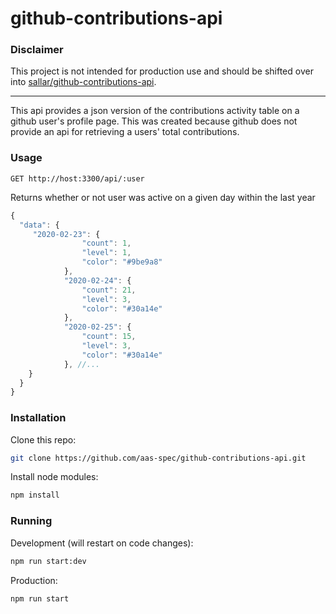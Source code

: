 # github-contributions-api

### Disclaimer

This project is not intended for production use and should be shifted over into [sallar/github-contributions-api](https://github.com/sallar/github-contributions-api).

------

This api provides a json version of the contributions activity table on a github user's profile page. This was created because github does not provide an api for retrieving a users' total contributions.


### Usage

`GET http://host:3300/api/:user`

Returns whether or not user was active on a given day within the last year

```js
{
  "data": {
     "2020-02-23": {
                "count": 1,
                "level": 1,
                "color": "#9be9a8"
            },
            "2020-02-24": {
                "count": 21,
                "level": 3,
                "color": "#30a14e"
            },
            "2020-02-25": {
                "count": 15,
                "level": 3,
                "color": "#30a14e"
            }, //...
    }
  }
}
```


### Installation

Clone this repo:

```sh
git clone https://github.com/aas-spec/github-contributions-api.git
```

Install node modules:

```sh
npm install
```

### Running

Development (will restart on code changes):

```sh
npm run start:dev
```

Production:

```sh
npm run start
```
